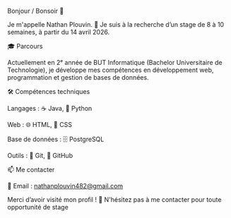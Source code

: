 

Bonjour / Bonsoir 👋

Je m'appelle Nathan Plouvin.
🎯 Je suis à la recherche d’un stage de 8 à 10 semaines, à partir du 14 avril 2026.

🎓 Parcours

Actuellement en 2ᵉ année de BUT Informatique (Bachelor Universitaire de Technologie),
je développe mes compétences en développement web, programmation et gestion de bases de données.

🛠️ Compétences techniques

Langages : ☕ Java, 🐍 Python

Web : 🌐 HTML, 🎨 CSS

Base de données : 🗄️ PostgreSQL

Outils : 🔧 Git, 🐙 GitHub

📫 Me contacter

📧 Email : nathanplouvin482@gmail.com

Merci d’avoir visité mon profil ! 🌟
N'hésitez pas à me contacter pour toute opportunité de stage
